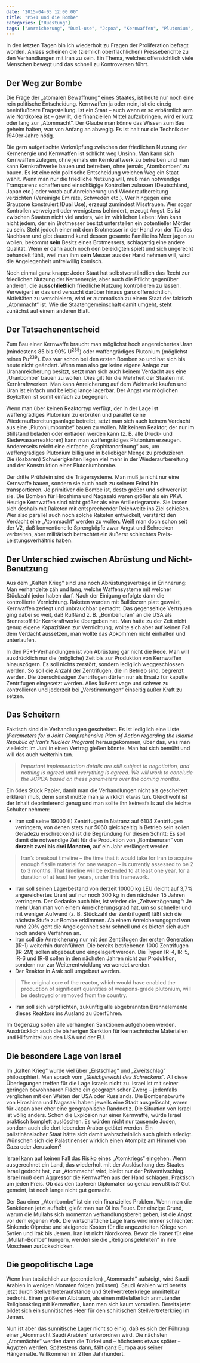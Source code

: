 ```yaml
---
date: "2015-04-05 12:00:00"
title: "P5+1 und die Bombe"
categories: ["Ruestung"]
tags: ["Anreicherung", "Dual-use", "Jcpoa", "Kernwaffen", "Plutonium", "Praeventivschlag", "Proliferation", "Uran", "Wiederaufbereitung"]
---
```


In den letzten Tagen bin ich wiederholt zu Fragen der Proliferation befragt worden. Anlass scheinen die (ziemlich oberflächlichen) Presseberichte zu den Verhandlungen mit Iran zu sein. Ein Thema, welches offensichtlich viele Menschen bewegt und das schnell zu Kontroversen führt.


## Der Weg zur Bombe

Die Frage der „atomaren Bewaffnung“ eines Staates, ist heute nur noch eine rein politische Entscheidung. Kernwaffen ja oder nein, ist die einzig beeinflußbare Fragestellung. Ist ein Staat – auch wenn er so erbärmlich arm wie Nordkorea ist – gewillt, die finanziellen Mittel aufzubringen, wird er kurz oder lang zur „Atommacht“. Der Glaube man könne das Wissen zum Bau geheim halten, war von Anfang an abwegig. Es ist halt nur die Technik der 1940er Jahre nötig.

Die gern aufgetischte Verknüpfung zwischen der friedlichen Nutzung der Kernenergie und Kernwaffen ist schlicht weg Unsinn. Man kann sich Kernwaffen zulegen, ohne jemals ein Kernkraftwerk zu betreiben und man kann Kernkraftwerke bauen und betreiben, ohne jemals „Atombomben“ zu bauen. Es ist eine rein politische Entscheidung welchen Weg ein Staat wählt. Wenn man nur die friedliche Nutzung will, muß man notwendige Transparenz schaffen und einschlägige Kontrollen zulassen (Deutschland, Japan etc.) oder vorab auf Anreicherung und Wiederaufbereitung verzichten (Vereinigte Emirate, Schweden etc.). Wer hingegen eine Grauzone konstruiert (Dual Use), erzeugt zumindest Misstrauen. Wer sogar Kontrollen verweigert oder wenigstens behindert, erzeugt Angst. Es ist zwischen Staaten nicht viel anders, wie im wirklichen Leben: Man kann nicht jedem, der ein Brotmesser besitzt unterstellen ein potentieller Mörder zu sein. Steht jedoch einer mit dem Brotmesser in der Hand vor der Tür des Nachbarn und gibt dauernd kund dessen gesamte Familie ins Meer jagen zu wollen, bekommt __sein__ Besitz eines Brotmessers, schlagartig eine andere Qualität. Wenn er dann auch noch den beleidigten spielt und sich ungerecht behandelt fühlt, weil man ihm __sein__ Messer aus der Hand nehmen will, wird die Angelegenheit unfreiwillig komisch.

Noch einmal ganz knapp: Jeder Staat hat selbstverständlich das Recht zur friedlichen Nutzung der Kernenergie, aber auch die Pflicht gegenüber anderen, die __ausschließlich__ friedliche Nutzung kontrollieren zu lassen. Verweigert er das und versucht darüber hinaus ganz offensichtlich, Aktivitäten zu verschleiern, wird er automatisch zu einem Staat der faktisch „Atommacht“ ist. Wie die Staatengemeinschaft damit umgeht, steht zunächst auf einem anderen Blatt.


## Der Tatsachenentscheid

Zum Bau einer Kernwaffe braucht man möglichst hoch angereichertes Uran (mindestens 85 bis 90% U<sup>235</sup>) oder waffengrädiges Plutonium (möglichst reines Pu<sup>239</sup>). Das war schon bei den ersten Bomben so und hat sich bis heute nicht geändert. Wenn man also gar keine eigene Anlage zur Urananreicherung besitzt, setzt man sich auch keinem Verdacht aus eine „Uranbombe“ bauen zu wollen. Dies gilt für die Mehrheit der Staaten mit Kernkraftwerken. Man kann Anreicherung auf dem Weltmarkt kaufen und Uran ist einfach und beliebig lange lagerbar. Der Angst vor möglichen Boykotten ist somit einfach zu begegnen.

Wenn man über keinen Reaktortyp verfügt, der in der Lage ist waffengrädiges Plutonium zu erbrüten und parallel keine Wiederaufbereitungsanlage betreibt, setzt man sich auch keinem Verdacht aus eine „Plutoniumbombe“ bauen zu wollen. Mit keinem Reaktor, der nur im Stillstand beladen oder entladen werden kann (z. B. alle Druck- und Siedewasserreaktoren) kann man waffengrädiges Plutonium erzeugen. Andererseits reicht eine einfache „Graphitanordnung“ aus, um waffengrädiges Plutonium billig und in beliebiger Menge zu produzieren. Die (lösbaren) Schwierigkeiten liegen viel mehr in der Wiederaufbereitung und der Konstruktion einer Plutoniumbombe.

Der dritte Prüfstein sind die Trägersysteme. Man muß ja nicht nur eine Kernwaffe bauen, sondern sie auch noch zu seinem Feind hin transportieren. Je primitiver die Bombe ist, desto größer und schwerer ist sie. Die Bomben für Hiroshima und Nagasaki waren größer als ein PKW. Heutige Kernwaffen sind nicht größer als eine Artilleriegranate. Sie lassen sich deshalb mit Raketen mit entsprechender Reichweite ins Ziel schießen. Wer also parallel auch noch solche Raketen entwickelt, verstärkt den Verdacht eine „Atommacht“ werden zu wollen. Weiß man doch schon seit der V2, daß konventionelle Sprengköpfe zwar Angst und Schrecken verbreiten, aber militärisch betrachtet ein äußerst schlechtes Preis- Leistungsverhältnis haben.


## Der Unterschied zwischen Abrüstung und Nicht-Benutzung

Aus dem „Kalten Krieg“ sind uns noch Abrüstungsverträge in Erinnerung: Man verhandelte zäh und lang, welche Waffensysteme mit welcher Stückzahl jeder haben darf. Nach der Einigung erfolgte dann die kontrollierte Vernichtung. Raketen wurden mit Bulldozern platt gewalzt, Kernwaffen zerlegt und unbrauchbar gemacht. Das gegenseitige Vertrauen ging dabei so weit, daß Rußland z. B. „Bombenuran“ an die USA als Brennstoff für Kernkraftwerke übergeben hat. Man hatte zu der Zeit nicht genug eigene Kapazitäten zur Vernichtung, wollte sich aber auf keinen Fall dem Verdacht aussetzen, man wollte das Abkommen nicht einhalten und unterlaufen.

In den P5+1-Verhandlungen ist von Abrüstung gar nicht die Rede. Man will ausdrücklich nur die (mögliche) Zeit bis zur Produktion von Kernwaffen hinauszögern. Es soll nichts zerstört, sondern lediglich weggeschlossen werden. So soll die Anzahl der Zentrifugen, die in Betrieb sind, begrenzt werden. Die überschüssigen Zentrifugen dürfen nur als Ersatz für kaputte Zentrifugen eingesetzt werden. Alles äußerst vage und schwer zu kontrollieren und jederzeit bei „Verstimmungen“ einseitig außer Kraft zu setzen.


## Das Scheitern

Faktisch sind die Verhandlungen gescheitert. Es ist lediglich eine Liste (_Parameters for a Joint Comprehensive Plan of Action regarding the Islamic Republic of Iran’s Nuclear Program_) herausgekommen, über das, was man vielleicht im Juni in einen Vertrag gießen könnte. Man hat sich bemüht und will das auch weiterhin tun.

> _Important implementation details are still subject to negotiation, and nothing is agreed until everything is agreed. We will work to conclude the JCPOA based on these parameters over the coming months._

Ein ödes Stück Papier, damit man die Verhandlungen nicht als gescheitert erklären muß, denn sonst müßte man ja wirklich etwas tun. Gleichwohl ist der Inhalt deprimierend genug und man sollte ihn keinesfalls auf die leichte Schulter nehmen:


* Iran soll seine 19000 (!) Zentrifugen in Natranz auf 6104 Zentrifugen verringern, von denen stets nur 5060 gleichzeitig in Betrieb sein sollen. Geradezu erschreckend ist die Begründung für diesen Schritt: Es soll damit die notwendige Zeit für die Produktion von „Bombenuran“ von __derzeit zwei bis drei Monaten__, auf ein Jahr verlängert werden

> Iran’s breakout timeline – the time that it would take for Iran to acquire enough fissile material for one weapon – is currently assessed to be 2 to 3 months. That timeline will be extended to at least one year, for a duration of at least ten years, under this framework.


* Iran soll seinen Lagerbestand von derzeit 10000 kg LEU (leicht auf 3,7% angereichertes Uran) auf nur noch 300 kg in den nächsten 15 Jahren verringern. Der Gedanke auch hier, ist wieder die „Zeitverzögerung“: Je mehr Uran man von einem Anreicherungsgrad hat, um so schneller und mit weniger Aufwand (z. B. Stückzahl der Zentrifugen!) läßt sich die nächste Stufe zur Bombe erklimmen. Ab einem Anreicherungsgrad von rund 20% geht die Angelegenheit sehr schnell und es bieten sich auch noch andere Verfahren an.
* Iran soll die Anreicherung nur mit den Zentrifugen der ersten Generation (IR-1) weiterhin durchführen. Die bereits betriebenen 1000 Zentrifugen (IR-2M) sollen abgebaut und eingelagert werden. Die Typen IR-4, IR-5, IR-6 und IR-8 sollen in den nächsten Jahren nicht zur Produktion, sondern nur zur Weiterentwicklung verwendet werden.
* Der Reaktor in Arak soll umgebaut werden.

> The original core of the reactor, which would have enabled the production of significant quantities of weapons-grade plutonium, will be destroyed or removed from the country.


* Iran soll sich verpflichten, zukünftig alle abgebrannten Brennelemente dieses Reaktors ins Ausland zu überführen.

Im Gegenzug sollen alle verhängten Sanktionen aufgehoben werden. Ausdrücklich auch die bisherigen Sanktion für kerntechnische Materialien und Hilfsmittel aus den USA und der EU.


## Die besondere Lage von Israel

Im „kalten Krieg“ wurde viel über „Erstschlag“ und „Zweitschlag“ philosophiert. Man sprach vom „_Gleichgewicht des Schreckens_“. All diese Überlegungen treffen für die Lage Israels nicht zu. Israel ist mit seiner geringen bewohnbaren Fläche ein geographischer Zwerg – jedenfalls verglichen mit den Weiten der USA oder Russlands. Die Bombenabwürfe von Hiroshima und Nagasaki haben jeweils eine Stadt ausgelöscht, waren für Japan aber eher eine geographische Randnotiz. Die Situation von Israel ist völlig anders. Schon die Explosion nur einer Kernwaffe, würde Israel praktisch komplett auslöschen. Es würden nicht nur tausende Juden, sondern auch die dort lebenden Araber getötet werden. Ein palistinänsischer Staat hätte sich damit wahrscheinlich auch gleich erledigt. Wünschen sich die Palästinenser wirklich einen Atompilz am Himmel von Gaza oder Jerusalem?

Israel kann auf keinen Fall das Risiko eines „Atomkriegs“ eingehen. Wenn ausgerechnet ein Land, das wiederholt mit der Auslöschung des Staates Israel gedroht hat, zur „Atommacht“ wird, bleibt nur der Präventivschlag. Israel muß dem Aggressor die Kernwaffen aus der Hand schlagen. Praktisch um jeden Preis. Ob das den tapferen Diplomaten so genau bewußt ist? Gut gemeint, ist noch lange nicht gut gemacht.

Der Bau einer „Atombombe“ ist ein rein finanzielles Problem. Wenn man die Sanktionen jetzt aufhebt, gießt man nur Öl ins Feuer. Der einzige Grund, warum die Mullahs sich momentan verhandlungsbereit geben, ist die Angst vor dem eigenen Volk. Die wirtschaftliche Lage Irans wird immer schlechter: Sinkende Ölpreise und steigende Kosten für die angezettelten Kriege von Syrien und Irak bis Jemen. Iran ist nicht Nordkorea. Bevor die Iraner für eine „Mullah-Bombe“ hungern, werden sie die „Religionsgelehrten“ in ihre Moscheen zurückschicken.


## Die geopolitische Lage

Wenn Iran tatsächlich zur (potentiellen) „Atommacht“ aufsteigt, wird Saudi Arabien in wenigen Monaten folgen (müssen). Saudi Arabien wird bereits jetzt durch Stellvertreteraufstände und Stellvertreterkriege unmittelbar bedroht. Einen größeren Albtraum, als einen mittelalterlich anmutender Religionskrieg mit Kernwaffen, kann man sich kaum vorstellen. Bereits jetzt bildet sich ein sunnitisches Heer für den schiitischen Stellvertreterkrieg im Jemen.

Nun ist aber das sunnitische Lager nicht so einig, daß es sich der Führung einer „Atommacht Saudi Arabien“ unterordnen wird. Die nächsten „Atommächte“ werden dann die Türkei und – höchstens etwas später – Ägypten werden. Spätestens dann, fällt ganz Europa aus seiner Hängematte. Willkommen im 21ten Jahrhundert.

